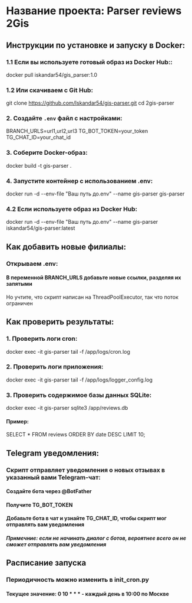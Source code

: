 # Название проекта: Parser reviews 2Gis

## Инструкции по установке и запуску в Docker:

### 1.1 Eсли вы используете готовый образ из Docker Hub::

docker pull iskandar54/gis_parser:1.0

### 1.2 Или скачиваем с Git Hub:

git clone https://github.com/Iskandar54/gis-parser.git
cd 2gis-parser

### 2. Создайте `.env` файл с настройками:

BRANCH_URLS=url1,url2,url3
TG_BOT_TOKEN=your_token
TG_CHAT_ID=your_chat_id

### 3. Соберите Docker-образ:

docker build -t gis-parser .

### 4. Запустите контейнер с использованием .env:

docker run -d --env-file "Ваш путь до\.env" --name gis-parser gis-parser

### 4.2 Если используете образ из Docker Hub:

docker run -d --env-file "Ваш путь до\.env" --name gis-parser iskandar54/gis-parser:latest


## Как добавить новые филиалы:

### Открываем .env:

#### В переменной BRANCH_URLS добавьте новые ссылки, разделяя их запятыми

Но учтите, что скрипт написан на ThreadPoolExecutor, так что поток ограничен

## Как проверить результаты:

### 1. Проверить логи cron:

docker exec -it gis-parser tail -f /app/logs/cron.log

### 2. Проверить логи приложения:

docker exec -it gis-parser tail -f /app/logs/logger_config.log

### 3. Проверить содержимое базы данных SQLite:

docker exec -it gis-parser sqlite3 /app/reviews.db

#### Пример:

SELECT * FROM reviews ORDER BY date DESC LIMIT 10;

## Telegram уведомления:

### Скрипт отправляет уведомления о новых отзывах в указанный вами Telegram-чат:

#### Создайте бота через @BotFather 

#### Получите TG_BOT_TOKEN

#### Добавьте бота в чат и узнайте TG_CHAT_ID, чтобы скрипт мог отправлять вам уведомления

##### Примечние: если не начинать диалог с ботов, вероятнее всего он не сможет отправлять вам уведомления

## Расписание запуска

### Периодичность можно изменить в init_cron.py

#### Текущее значение: 0 10 * * *   - каждый день в 10:00 по Москве
